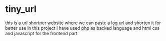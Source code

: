 # tiny_url
this is a url shortner website where we can paste a log url and shorten it for better use 
in this project i have used php as backed language and html css and javascript for the frontend part 
